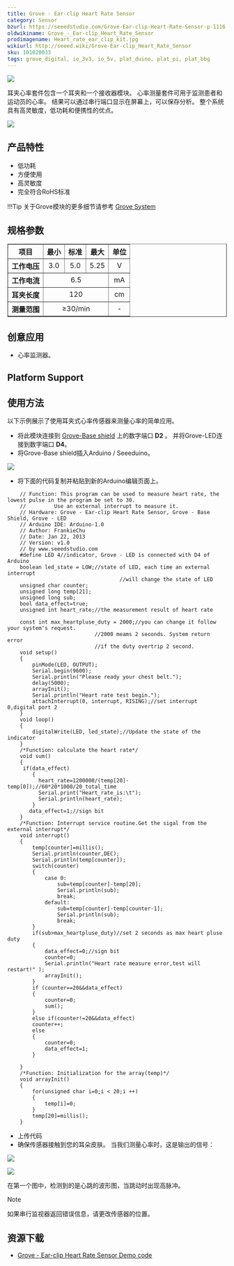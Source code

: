 ```yaml
---
title: Grove - Ear-clip Heart Rate Sensor
category: Sensor
bzurl: https://seeedstudio.com/Grove-Ear-clip-Heart-Rate-Sensor-p-1116.html
oldwikiname: Grove_-_Ear-clip_Heart_Rate_Sensor
prodimagename: Heart_rate_ear_clip_kit.jpg
wikiurl: http://seeed.wiki/Grove-Ear-clip_Heart_Rate_Sensor
sku: 101020033
tags: grove_digital, io_3v3, io_5v, plat_duino, plat_pi, plat_bbg
---
```


![](https://raw.githubusercontent.com/SeeedDocument/Grove-Ear-clip_Heart_Rate_Sensor/master/img/Heart_rate_ear_clip_kit.jpg)

耳夹心率套件包含一个耳夹和一个接收器模块。 心率测量套件可用于监测患者和运动员的心率。 结果可以通过串行端口显示在屏幕上，可以保存分析。 整个系统具有高灵敏度，低功耗和便携性的优点。

[![](https://github.com/SeeedDocument/wiki_chinese/raw/master/docs/images/click_to_buy.PNG)](https://item.taobao.com/item.htm?spm=a1z10.3-c.w4002-11172317909.10.3ff19e11ExZaxd&id=45556645088)

产品特性
--------

- 低功耗
- 方便使用
- 高灵敏度
- 完全符合RoHS标准

!!!Tip
    关于Grove模块的更多细节请参考 [Grove System](http://seeed.wiki/Grove_System/)

规格参数
-------------

<table border="1" cellspacing="0" width="80%">
<tr>
<th scope="col">
项目
</th>
<th scope="col">
最小
</th>
<th scope="col">
标准
</th>
<th scope="col">
最大
</th>
<th scope="col">
单位
</th>
</tr>
<tr align="center">
<th scope="row">
工作电压
</th>
<td>
3.0
</td>
<td>
5.0
</td>
<td>
5.25
</td>
<td>
V
</td>
</tr>
<tr align="center">
<th scope="row">
工作电流
</th>
<td colspan="3">
6.5
</td>
<td>
mA
</td>
</tr>
<tr align="center">
<th scope="row">
耳夹长度
</th>
<td colspan="3">
120
</td>
<td>
cm
</td>
</tr>
<tr align="center">
<th scope="row">
测量范围
</th>
<td colspan="3">
≥30/min
</td>
<td>
-
</td>
</tr>
</table>

创意应用
-----------------

-   心率监测器。

Platform Support
-------------------

使用方法
-----

以下示例展示了使用耳夹式心率传感器来测量心率的简单应用。

-   将此模块连接到 [Grove-Base shield](https://item.taobao.com/item.htm?spm=a1z10.3-c.w4002-11172317909.10.3ff19e11crrag2&id=520233320144) 上的数字端口 **D2** 。 并将Grove-LED连接到数字端口 **D4**。
-   将Grove-Base shield插入Arduino / Seeeduino。

![](https://raw.githubusercontent.com/SeeedDocument/Grove-Ear-clip_Heart_Rate_Sensor/master/img/Ear_Clip_Heart_Rate.jpg)

-   将下面的代码复制并粘贴到新的Arduino编辑页面上。

```
    // Function: This program can be used to measure heart rate, the lowest pulse in the program be set to 30.
    //         Use an external interrupt to measure it.
    // Hardware: Grove - Ear-clip Heart Rate Sensor, Grove - Base Shield, Grove - LED
    // Arduino IDE: Arduino-1.0
    // Author: FrankieChu       
    // Date: Jan 22, 2013
    // Version: v1.0
    // by www.seeedstudio.com
    #define LED 4//indicator, Grove - LED is connected with D4 of Arduino
    boolean led_state = LOW;//state of LED, each time an external interrupt
                                    //will change the state of LED
    unsigned char counter;
    unsigned long temp[21];
    unsigned long sub;
    bool data_effect=true;
    unsigned int heart_rate;//the measurement result of heart rate

    const int max_heartpluse_duty = 2000;//you can change it follow your system's request.
                            //2000 meams 2 seconds. System return error
                            //if the duty overtrip 2 second.
    void setup()
    {
        pinMode(LED, OUTPUT);
        Serial.begin(9600);
        Serial.println("Please ready your chest belt.");
        delay(5000);
        arrayInit();
        Serial.println("Heart rate test begin.");
        attachInterrupt(0, interrupt, RISING);//set interrupt 0,digital port 2
    }
    void loop()
    {
        digitalWrite(LED, led_state);//Update the state of the indicator
    }
    /*Function: calculate the heart rate*/
    void sum()
    {
     if(data_effect)
        {
          heart_rate=1200000/(temp[20]-temp[0]);//60*20*1000/20_total_time
          Serial.print("Heart_rate_is:\t");
          Serial.println(heart_rate);
        }
       data_effect=1;//sign bit
    }
    /*Function: Interrupt service routine.Get the sigal from the external interrupt*/
    void interrupt()
    {
        temp[counter]=millis();
        Serial.println(counter,DEC);
        Serial.println(temp[counter]);
        switch(counter)
        {
            case 0:
                sub=temp[counter]-temp[20];
                Serial.println(sub);
                break;
            default:
                sub=temp[counter]-temp[counter-1];
                Serial.println(sub);
                break;
        }
        if(sub>max_heartpluse_duty)//set 2 seconds as max heart pluse duty
        {
            data_effect=0;//sign bit
            counter=0;
            Serial.println("Heart rate measure error,test will restart!" );
            arrayInit();
        }
        if (counter==20&&data_effect)
        {
            counter=0;
            sum();
        }
        else if(counter!=20&&data_effect)
        counter++;
        else
        {
            counter=0;
            data_effect=1;
        }

    }
    /*Function: Initialization for the array(temp)*/
    void arrayInit()
    {
        for(unsigned char i=0;i < 20;i ++)
        {
            temp[i]=0;
        }
        temp[20]=millis();
    }
```

- 上传代码
- 确保传感器接触到您的耳朵皮肤。 当我们测量心率时，这是输出的信号：

![](https://raw.githubusercontent.com/SeeedDocument/Grove-Ear-clip_Heart_Rate_Sensor/master/img/GROVE_heart_rate_chest_belt.bmp)

![](https://raw.githubusercontent.com/SeeedDocument/Grove-Ear-clip_Heart_Rate_Sensor/master/img/Grove-heart_rate_serial.jpg)

在第一个图中，检测到的是心跳的波形图，当跳动时出现高脉冲。

<div class="admonition note">
<p class="admonition-title">Note</p>
如果串行监视器返回错误信息，请更改传感器的位置。
</div>

资源下载
---------

- [Grove - Ear-clip Heart Rate Sensor Demo code](https://raw.githubusercontent.com/SeeedDocument/Grove-Ear-clip_Heart_Rate_Sensor/master/res/Grove-Heart_rate_chest_belt_V1.0.zip)

<!-- This Markdown file was created from http://www.seeedstudio.com/wiki/Grove_-_Ear-clip_Heart_Rate_Sensor -->
